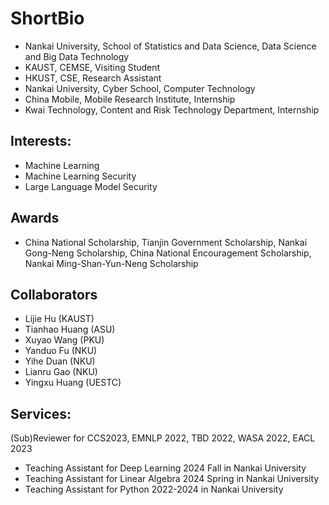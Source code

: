 # ShortBio
- Nankai University, School of Statistics and Data Science, Data Science and Big Data Technology
- KAUST, CEMSE, Visiting Student
- HKUST, CSE, Research Assistant
- Nankai University, Cyber School, Computer Technology
- China Mobile, Mobile Research Institute, Internship
- Kwai Technology, Content and Risk Technology Department, Internship

## Interests: 

- Machine Learning
- Machine Learning Security
- Large Language Model Security

## Awards
- China National Scholarship, Tianjin Government Scholarship, Nankai Gong-Neng Scholarship, China National Encouragement Scholarship, Nankai Ming-Shan-Yun-Neng Scholarship

## Collaborators
- Lijie Hu (KAUST)
- Tianhao Huang (ASU)
- Xuyao Wang (PKU)
- Yanduo Fu (NKU)
- Yihe Duan (NKU)
- Lianru Gao (NKU)
- Yingxu Huang (UESTC)
## Services:
(Sub)Reviewer for CCS2023, EMNLP 2022, TBD 2022, WASA 2022, EACL 2023

- Teaching Assistant for Deep Learning 2024 Fall in Nankai University
- Teaching Assistant for Linear Algebra 2024 Spring in Nankai University
- Teaching Assistant for Python 2022-2024 in Nankai University
